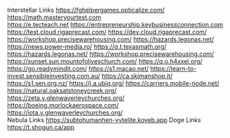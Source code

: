 Interstellar Links
https://fghelpergames.opticalize.com/ 
https://math.masteryourtest.com  
https://e.tecteach.net 
https://entrepreneurship.keybusinessconnection.com 
https://test.cloud.rigaprecast.com/ 
https://dev.cloud.rigaprecast.com/ 
https://workshop.precisewarehousing.com/ 
https://hazards.legonas.net/ 
https://news.power-media.ro/ 
https://q.t.texasmath.org/ 
https://hazards.legonas.net/ 
https://workshop.precisewarehousing.com/ 
https://sunset.sun.mountofoliveschurch.com/ 
https://q.o.h4xxel.org/ 
https://go.readymindit.com/ 
https://s1.macao.net/ 
https://learn-to-invest.sensibleinvesting.com.au/ 
https://ca.skimanshop.it/ 
https://s1.sen.org.nz/ 
https://j.a.ubiq.org/ 
https://carriers.mobile-node.net/ 
https://natural.oaksatstoneycreek.org/ 
https://zeta.y.glenwaverleychurches.org/ 
https://boeing.morlockaerospace.com/ 
https://iota.y.glenwaverleychurches.org/  
Nebula Links
https://subtohumanhen-vytelite.koyeb.app
Doge Links
https://t.shogun.ca/app


